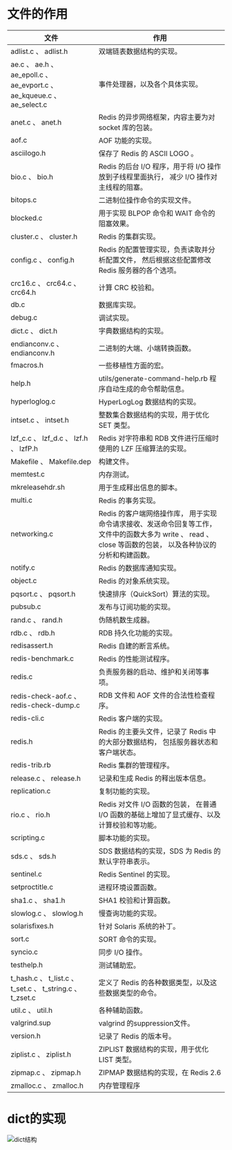 # 文件的作用 
|文件	|作用 |
|----|----|
|adlist.c 、 adlist.h	|双端链表数据结构的实现。|
|ae.c 、 ae.h 、 ae_epoll.c 、 ae_evport.c 、 ae_kqueue.c 、 ae_select.c	|事件处理器，以及各个具体实现。|
|anet.c 、 anet.h|	Redis 的异步网络框架，内容主要为对 socket 库的包装。|
|aof.c|	AOF 功能的实现。|
|asciilogo.h	|保存了 Redis 的 ASCII LOGO 。|
|bio.c 、 bio.h	|Redis 的后台 I/O 程序，用于将 I/O 操作放到子线程里面执行， 减少 I/O 操作对主线程的阻塞。|
|bitops.c	|二进制位操作命令的实现文件。|
|blocked.c	|用于实现 BLPOP 命令和 WAIT 命令的阻塞效果。|
|cluster.c 、 cluster.h	|Redis 的集群实现。|
|config.c 、 config.h	|Redis 的配置管理实现，负责读取并分析配置文件， 然后根据这些配置修改 Redis 服务器的各个选项。|
|crc16.c 、 crc64.c 、 crc64.h	|计算 CRC 校验和。|
|db.c	|数据库实现。|
|debug.c	|调试实现。|
|dict.c 、 dict.h	|字典数据结构的实现。|
|endianconv.c 、 endianconv.h	|二进制的大端、小端转换函数。|
|fmacros.h|	一些移植性方面的宏。|
|help.h |	utils/generate-command-help.rb 程序自动生成的命令帮助信息。|
|hyperloglog.c	|HyperLogLog 数据结构的实现。|
|intset.c 、 intset.h|	整数集合数据结构的实现，用于优化 SET 类型。
|lzf_c.c 、 lzf_d.c 、 lzf.h 、 lzfP.h|	Redis 对字符串和 RDB 文件进行压缩时使用的 LZF 压缩算法的实现。|
|Makefile 、 Makefile.dep	|构建文件。|
|memtest.c	|内存测试。|
|mkreleasehdr.sh|	用于生成释出信息的脚本。|
|multi.c|	Redis 的事务实现。|
|networking.c|	Redis 的客户端网络操作库， 用于实现命令请求接收、发送命令回复等工作， 文件中的函数大多为 write 、 read 、 close 等函数的包装， 以及各种协议的分析和构建函数。|
|notify.c	|Redis 的数据库通知实现。|
|object.c	|Redis 的对象系统实现。|
|pqsort.c 、 pqsort.h	|快速排序（QuickSort）算法的实现。|
|pubsub.c	|发布与订阅功能的实现。|
|rand.c 、 rand.h	|伪随机数生成器。|
|rdb.c 、 rdb.h|	RDB 持久化功能的实现。|
|redisassert.h|	Redis 自建的断言系统。|
|redis-benchmark.c|	Redis 的性能测试程序。|
|redis.c|	负责服务器的启动、维护和关闭等事项。|
|redis-check-aof.c 、 redis-check-dump.c	|RDB 文件和 AOF 文件的合法性检查程序。|
|redis-cli.c|	Redis 客户端的实现。|
|redis.h|	Redis 的主要头文件，记录了 Redis 中的大部分数据结构， 包括服务器状态和客户端状态。|
|redis-trib.rb	|Redis 集群的管理程序。|
|release.c 、 release.h	|记录和生成 Redis 的释出版本信息。|
|replication.c	|复制功能的实现。|
|rio.c 、 rio.h	|Redis 对文件 I/O 函数的包装， 在普通 I/O 函数的基础上增加了显式缓存、以及计算校验和等功能。|
|scripting.c|	脚本功能的实现。|
|sds.c 、 sds.h|	SDS 数据结构的实现，SDS 为 Redis 的默认字符串表示。|
|sentinel.c	|Redis Sentinel 的实现。|
|setproctitle.c	|进程环境设置函数。|
|sha1.c 、 sha1.h|	SHA1 校验和计算函数。|
|slowlog.c 、 slowlog.h	|慢查询功能的实现。|
|solarisfixes.h	|针对 Solaris 系统的补丁。|
|sort.c|	SORT 命令的实现。|
|syncio.c	|同步 I/O 操作。|
|testhelp.h	|测试辅助宏。|
|t_hash.c 、 t_list.c 、 t_set.c 、 t_string.c 、 t_zset.c|	定义了 Redis 的各种数据类型，以及这些数据类型的命令。|
|util.c 、 util.h|	各种辅助函数。|
|valgrind.sup|	valgrind 的suppression文件。|
|version.h|	记录了 Redis 的版本号。|
|ziplist.c 、 ziplist.h	| ZIPLIST 数据结构的实现，用于优化 LIST 类型。|
|zipmap.c 、 zipmap.h	| ZIPMAP 数据结构的实现，在 Redis 2.6| |以前用与优化 HASH 类型， Redis 2.6 开始已经废弃。|
|zmalloc.c 、 zmalloc.h	|内存管理程序|

# dict的实现

![dict结构](https://img2020.cnblogs.com/blog/1755696/202005/1755696-20200520115314785-1007312303.png)